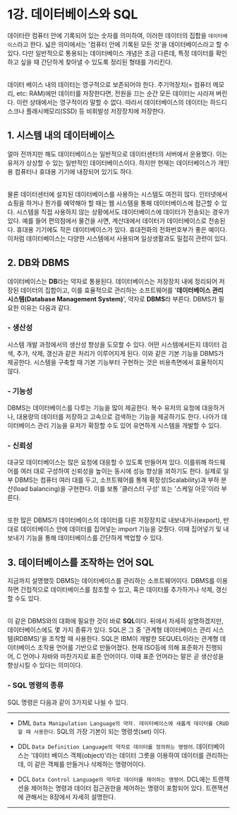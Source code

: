 # 1강. 데이터베이스와 SQL 

데이터란 컴퓨터 안에 기록되어 있는 숫자를 의미하여, 이러한 데이터의 집합을 ``데이터베이스``라고 한다. 넓은 의미에서는 '컴퓨터 안에 기록된 모든 것'을 데이터베이스라고 할 수 있다. 
다만 일반적으로 통용되는 데이터베이스 개념은 조금 다른데, 특정 데이터를 확인하고 싶을 때 간단하게 찾아낼 수 있도록 정리된 형태를 가리킨다. <br> <br>

데이터 베이스 내의 데이터는 영구적으로 보존되어야 한다. 주기억장치(= 컴퓨터 메모리, etc: RAM)에만 데이터를 저장한다면, 전원을 끄는 순간 모든 데이터는 사라져 버린다. 이런 상태에서는 영구적이라 말할 수 없다. 
따라서 데이터베이스의 데이터는 하드디스크나 플래시메모리(SSD) 등 비휘발성 저장장치에 저장한다. 

## 1. 시스템 내의 데이터베이스 
얼마 전까지만 해도 데이터베이스는 일반적으로 데이터센터의 서버에서 운용했다. 이는 유저가 상상할 수 있는 일반적인 데이터베이스이다. 하지만 현재는 데이터베이스가 개인용 컴퓨터나 휴대용 기기에 
내장되어 있기도 하다.<br><br>

물론 데이터센터에 설치된 데이터베이스를 사용하는 시스템도 여전히 많다. 인터넷에서 쇼핑을 하거나 뭔가를 예약해야 할 때는 웹 시스템을 통해 데이터베이스에 접근할 수 있다. 
시스템을 직접 사용하지 않는 상황에서도 데이터베이스에 데이터가 전송되는 경우가 있다. 예를 들어 편의점에서 물건을 사면, 계산대에서 데이터가 데이터베이스로 전송된다.
휴대용 기기에도 작은 데이터베이스가 있다. 휴대전화의 전화번호부가 좋은 예이다. 이처럼 데이터베이스는 다양한 시스템에서 사용되며 일상생활과도 밀접히 관련이 있다. 

## 2. DB와 DBMS 
데이터베이스는 **DB**라는 약자로 통용된다. 데이터베이스는 저장장치 내에 정리되어 저장된 데이터의 집합이고, 이를 효율적으로 관리하는 소프트웨어를 '**데이터베이스 관리 시스템(Database Management System)**', 
약자로 **DBMS**라 부른다. DBMS가 필요한 이유는 다음과 같다. 

### - 생산성
시스템 개발 과정에서의 생산성 향상을 도모할 수 있다. 어떤 시스템에서든지 데이터 검색, 추가, 삭제, 갱신과 같은 처리가 이루어지게 된다. 이와 같은 기본 기능을 DBMS가 제공한다. 시스템을 구축할 때 
기본 기능부터 구현하는 것은 비용측면에서 효율적이지 않다. <br> 

### - 기능성
DBMS는 데이터베이스를 다루는 기능을 많이 제공한다. 복수 유저의 요청에 대응하거나, 대용량의 데이터를 저장하고 고속으로 검색하는 기능을 제공하기도 한다. 나아가 데이터베이스 관리 기능을 유저가 
확장할 수도 있어 유연하게 시스템을 개발할 수 있다. <br> 

### - 신뢰성 
대규모 데이터베이스는 많은 요청에 대응할 수 있도록 만들어져 있다. 이를위해 하드웨어를 여러 대로 구성하여 신뢰성을 높이는 동시에 성능 향상을 꾀하기도 한다. 실제로 일부 DBMS는 컴퓨터 여러 대를 두고, 소프트웨어를 
통해 확장성(Scalability)과 부하 분산(load balancing)을 구현한다. 이를 보통 '클러스터 구성' 또는 '스케일 아웃'이라 부른다. <br> <br>

또한 많은 DBMS가 데이터베이스의 데이터를 다른 저장장치로 내보내거나(export), 반대로 데이터베이스 안에 데이터를 집어넣는 import 기능을 갖췄다. 이때 집어넣기 및 내보내기 기능을 통해 데이터베이스를 
간단하게 백업할 수 있다. 

## 3. 데이터베이스를 조작하는 언어 SQL 
지금까지 설명했듯 DBMS는 데이터베이스를 관리하는 소프트웨어이다. DBMS를 이용하면 간접적으로 데이터베이스를 참조할 수 있고, 혹은 데이터를 추가하거나 삭제, 갱신할 수도 있다. <br> <br>

이 같은 DBMS와의 대화에 필요한 것이 바로 **SQL**이다. 뒤에서 자세히 설명하겠지만, 데이터베이스에도 몇 가지 종류가 있다. SQL은 그 중 '관계형 데이터베이스 관리 시스템(RDBMS)'을 조작할 때 사용한다. 
SQL은 IBM이 개발한 SEQUEL이라는 관계형 데이터베이스 조작용 언어를 기반으로 만들어졌다. 현재 ISO등에 의해 표준화가 진행되어, C 언어나 자바와 마찬가지로 표준 언어이다. 이때 표준 언어라는 말은 곧 생산성을 
향상시킬 수 있다는 의미이다. 

### - SQL 명령의 종류 
SQL 명령은 다음과 같이 3가지로 나뉠 수 있다. 

---
* DML 
  ``Data Manipulation Language의 약자. 데이터베이스에 새롭게 데이터를 CRUD 할 때 사용한다``. SQL의 가장 기본이 되는 명령셋(set) 이다. 

* DDL
  ``Data Definition Language의 약자로 데이터를 정의하는 명령어``. 데이터베이스는 '데이터 베이스 객체(object)'라는 데이터 그릇을 이용하여 데이터를 관리하는데, 
이 같은 객체를 만들거나 삭제하는 명령어이다. 

* DCL 
  ``Data Control Language의 약자로 데이터를 제어하는 명령어``. DCL에는 트랜잭션을 제어하는 명령과 데이터 접근권한을 제어하는 명령이 포함되어 있다. 
트랜잭션에 관해서는 8장에서 자세히 설명한다. 
---
